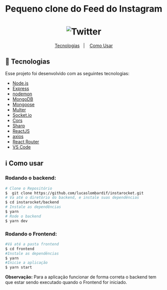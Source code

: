 <h1 align="center">
      <br> Pequeno clone do Feed do Instagram<br />
</h1>

<h1 align="center"> 
      <img alt="Twitter" src="https://user-images.githubusercontent.com/23706340/72837105-b4762e80-3c6c-11ea-9b97-ccd9db9b0522.png?sanitize=true" />
      </h2> 

<p align="center">
  <a href="#rocket-technologies">Tecnologias</a>&nbsp;&nbsp;&nbsp;|&nbsp;&nbsp;&nbsp;
  <a href="#information_source-how-to-use">Como Usar</a>
</p>

## :rocket: Tecnologias

Esse projeto foi desenvolvido com as seguintes tecnologias: 

-  [Node.js](https://nodejs.org/en/)
-  [Express](https://expressjs.com/)
-  [nodemon](https://github.com/remy/nodemon)
-  [MongoDB](https://mongodb.com)
-  [Mongoose](https://mongoosejs.com/)
-  [Multer](https://github.com/expressjs/multer)
-  [Socket.io](https://socket.io/)
-  [Cors](https://github.com/expressjs/cors)
-  [Sharp](https://github.com/lovell/sharp)
-  [ReactJS](https://reactjs.org/)
-  [axios](https://github.com/axios/axios)
-  [React Router](https://github.com/ReactTraining/react-router)
-  [VS Code](https://code.visualstudio.com/)

## :information_source: Como usar 

### Rodando o backend: 

```bash
# Clone o Repositório
$  git clone https://github.com/lucaslombardif/instarocket.git
# Va até o diretório do backend, e instale suas dependências
$ cd instarocket/backend
# Instale as dependências
$ yarn 
# Rode o backend 
$ yarn dev 
```

### Rodando o Frontend: 

```bash
#Vá até a pasta frontend 
$ cd frontend 
#Instale as dependências
$ yarn 
#Inicie a aplicação 
$ yarn start
```
**Observação:** Para a aplicação funcionar de forma correta o backend tem que estar sendo executado quando o Frontend for iniciado. 
